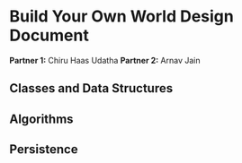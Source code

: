 # Build Your Own World Design Document

**Partner 1:**
Chiru Haas Udatha
**Partner 2:**
Arnav Jain
## Classes and Data Structures

## Algorithms

## Persistence
